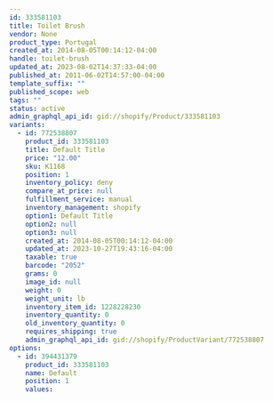 ```yaml
---
id: 333581103
title: Toilet Brush
vendor: None
product_type: Portugal
created_at: 2014-08-05T00:14:12-04:00
handle: toilet-brush
updated_at: 2023-08-02T14:37:33-04:00
published_at: 2011-06-02T14:57:00-04:00
template_suffix: ""
published_scope: web
tags: ""
status: active
admin_graphql_api_id: gid://shopify/Product/333581103
variants:
  - id: 772538807
    product_id: 333581103
    title: Default Title
    price: "12.00"
    sku: K1168
    position: 1
    inventory_policy: deny
    compare_at_price: null
    fulfillment_service: manual
    inventory_management: shopify
    option1: Default Title
    option2: null
    option3: null
    created_at: 2014-08-05T00:14:12-04:00
    updated_at: 2023-10-27T19:43:16-04:00
    taxable: true
    barcode: "2052"
    grams: 0
    image_id: null
    weight: 0
    weight_unit: lb
    inventory_item_id: 1228228230
    inventory_quantity: 0
    old_inventory_quantity: 0
    requires_shipping: true
    admin_graphql_api_id: gid://shopify/ProductVariant/772538807
options:
  - id: 394431379
    product_id: 333581103
    name: Default
    position: 1
    values:
      - Default Title
images:
  - id: 776924115
    alt: null
    position: 1
    product_id: 333581103
    created_at: 2014-08-05T00:14:13-04:00
    updated_at: 2014-08-05T00:14:13-04:00
    admin_graphql_api_id: gid://shopify/ProductImage/776924115
    width: 1024
    height: 1024
    src: https://cdn.shopify.com/s/files/1/0589/2901/products/toilet-brush.jpeg?v=1407212053
    variant_ids: []
image:
  id: 776924115
  alt: null
  position: 1
  product_id: 333581103
  created_at: 2014-08-05T00:14:13-04:00
  updated_at: 2014-08-05T00:14:13-04:00
  admin_graphql_api_id: gid://shopify/ProductImage/776924115
  width: 1024
  height: 1024
  src: https://cdn.shopify.com/s/files/1/0589/2901/products/toilet-brush.jpeg?v=1407212053
  variant_ids: []

---
```


2" x 11.5"  
Wood, Metal, Paint & Nylon  
PORTUGAL

Scrub-a-dub-dub, but not your teeth or your tub with this dandy little item. What is it with most toilet brushes? They come with a strange, futuristic holder that leaks and falls over. They come in weird colors and shapes that you wouldn't normally have around the house. Let's call it the toilet brush exception. You bother to paint the walls, have all the right lotions and potions, you have some matching towels and a cute shower curtain. Don't fall prey to the exception. I know it's a bit eighties, but where best to keep the eighties than next to the toilet?